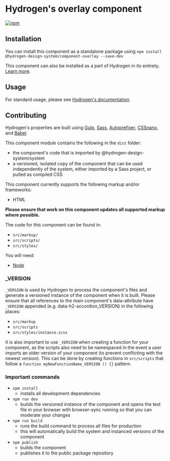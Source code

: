 # Hydrogen's overlay component

<a href="https://www.npmjs.com/package/@hydrogen-design-system/component-overlay" title="Visit this package on NPM." target="_blank" rel="noreferrer">
    <img alt="npm" src="https://img.shields.io/npm/v/@hydrogen-design-system/component-overlay?color=9864e8&label=release">
</a>

## Installation

You can install this component as a standalone package using `npm install @hydrogen-design-system/component-overlay --save-dev`

This component can also be installed as a part of Hydrogen in its entirety. [Learn more](https://hydrogen.design).

## Usage

For standard usage, please see [Hydrogen's documentation](https://hydrogen.design).

## Contributing

Hydrogen's properties are built using [Gulp](https://gulpjs.com/), [Sass](https://sass-lang.com), [Autoprefixer](https://github.com/postcss/autoprefixer), [CSSnano](https://cssnano.co/), and [Babel](https://babeljs.io/).

This component module contains the following in the `dist` folder:
- the component's code that is imported by @hydrogen-design-system/system
- a versioned, isolated copy of the component that can be used independently of the system, either imported by a Sass project, or pulled as compiled CSS

This component currently supports the following markup and/or frameworks:
- HTML

**Please ensure that work on this component updates all supported markup where possible.**

The code for this component can be found in:
- `src/markup/`
- `src/scripts/`
- `src/styles/`

You will need:
- [Node](https://nodejs.org/en/)

### _VERSION
`_VERSION` is used by Hydrogen to process the component's files and generate a versioned instance of the component when it is built. Please ensure that all references to the main component's data-attribute have `_VERSION` appended (e.g. data-h2-accordion_VERSION) in the following places:
- `src/markup`
- `src/scripts`
- `src/styles/instance.scss`

It is also important to use `_VERSION` when creating a function for your component, as the scripts also need to be namespaced in the event a user imports an older version of your component (to prevent conflicting with the newest version). This can be done by creating functions in `src/scripts` that follow a `function myNewFunctionName_VERSION () {}` pattern.

### Important commands
- `npm install`
  - installs all development dependencies
- `npm run dev`
  - builds the versioned instance of the component and opens the test file in your browser with browser-sync running so that you can moderate your changes
- `npm run build`
  - runs the build command to process all files for production
  - this will automatically build the system and instanced versions of the component
- `npm publish`
  - builds the component
  - publishes it to the public package repository